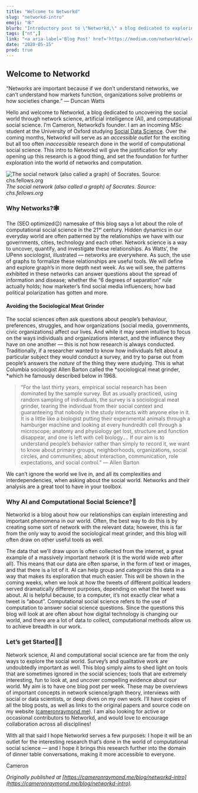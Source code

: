 ```yaml
---
title: "Welcome to Networkd"
slug: "networkd-intro"
emoji: "🕸"
blurb: "Introductory post to \"Networkd,\" a blog dedicated to exploring the social world through network science, artificial intelligence (AI), and computational social science."
tags: ["nt",]
link: "<a aria-label='Blog Post' href='https://medium.com/networkd/welcome-to-networkd-c3ba116c74cf'>Blog Post</a>"
date: "2020-05-15"
prod: true
---
```


## Welcome to Networkd

“Networks are important because if we don’t understand networks, we can’t understand how markets function, organizations solve problems or how societies change.” — Duncan Watts

Hello and welcome to Networkd, a blog dedicated to uncovering the social world through network science, artificial intelligence (AI), and computational social science. I’m Cameron, Networkd’s founder. I am an incoming MSc student at the University of Oxford studying [Social Data Science](https://www.oii.ox.ac.uk/study/msc-in-social-data-science/). Over the coming months, Networkd will serve as an *accessible* *outlet* for the exciting but all too often *inaccessible* research done in the world of computational social science. This intro to Networkd will give the justification for why opening up this research is a good thing, and set the foundation for further exploration into the world of networks and computation.

![The social network (also called a graph) of Socrates. Source: chs.fellows.org](https://cdn-images-1.medium.com/max/2000/1*3n81icHJIwE9k_FddAF8Rg.gif)*The social network (also called a graph) of Socrates. Source: chs.fellows.org*

### **Why Networks?**🕸

The (SEO optimized😉) namesake of this blog says a lot about the role of computational social science in the 21ˢᵗ century. Hidden dynamics in our everyday world are often patterned by the relationships we have with our governments, cities, technology and each other. Network science is a way to uncover, quantify, and investigate these relationships. As Watts’, the UPenn sociologist, illustrated — networks are everywhere. As such, the use of graphs to formalize these relationships are useful tools. We will define and explore graph’s in more depth next week. As we will see, the patterns exhibited in these networks can answer questions about the spread of information and disease; whether the “6 degrees of separation” rule actually holds; how marketer’s find social media influencers; how bad political polarization has gotten and more.

#### Avoiding the Sociological Meat Grinder

The social sciences often ask questions about people’s behaviour, preferences, struggles, and how organizations (social media, governments, civic organizations) affect our lives. And while it may seem intuitive to focus on the ways individuals and organizations interact, and the influence they have on one another — this is not how research is always conducted. Traditionally, if a researcher wanted to know how individuals felt about a particular subject they would conduct a survey, and try to parse out from people’s answers the *nature* of the thing they were studying. This is what Columbia sociologist Allen Barton called the *sociological meat grinder, *which he famously described below in 1968.
> “For the last thirty years, empirical social research has been dominated by the sample survey. But as usually practiced, using random sampling of individuals, the survey is a sociological meat grinder, tearing the individual from their social context and guaranteeing that nobody in the study interacts with anyone else in it. It is a little like a biologist putting their experimental animals through a hamburger machine and looking at every hundredth cell through a microscope; anatomy and physiology get lost, structure and function disappear, and one is left with cell biology…. If our aim is to understand people’s behavior rather than simply to record it, we want to know about primary groups, neighborhoods, organizations, social circles, and communities; about interaction, communication, role expectations, and social control.” — Allen Barton

We can’t ignore the world we live in, and all its complexities and interdependencies, when asking about the social world. Networks and their analysis are a great tool to have in your toolbox.

### **Why AI and Computational Social Science?**🧠

Networkd is a blog about how our relationships can explain interesting and important phenomena in our world. Often, the best way to do this is by creating some sort of network with the relevant data; however, this is far from the only way to avoid the sociological meat grinder, and this blog will often draw on other useful tools as well.

The data that we’ll draw upon is often collected from the internet, a great example of a massively important network (it is the world wide *web* after all). This means that our data are often sparse, in the form of text or images, and that there is a lot of it. AI can help group and categorize this data in a way that makes its exploration that much easier. This will be shown in the coming weeks, when we look at how the tweets of different political leaders served dramatically different purposes, depending on what the tweet was about. AI is helpful because, to a computer, it’s not exactly clear what a tweet is “about”. Computational social science refers to the use of computation to answer social science questions. Since the questions this blog will look at are often about how digital technology is changing our world, and there are a lot of data to collect, computational methods allow us to achieve breadth in our work.

### Let’s get Started🕺💃

Network science, AI and computational social science are far from the only ways to explore the social world. Survey’s and qualitative work are undoubtedly important as well. This blog simply aims to shed light on tools that are sometimes ignored in the social sciences; tools that are extremely interesting, fun to look at, and uncover compelling evidence about our world. My aim is to have one blog post per week. These may be overviews of important concepts in network science/graph theory, interviews with social or data scientists, or deep dives on my own work. I’ll have copies of all the blog posts, as well as links to the original papers and source code on my website ([cameronraymond.me](https://cameronraymond.me/?utm_source=medium.com&utm_medium=referral)). I am also looking for active or occasional contributors to Networkd, and would love to encourage collaboration across all disciplines!

With all that said I hope Networkd serves a few purposes: I hope it will be an outlet for the interesting research that’s done in the world of computational social science — and I hope it brings this research further into the domain of dinner table conversations, making it more accessible to everyone.

Cameron

*Originally published at [https://cameronraymond.me/blog/networkd-intro](https://cameronraymond.me/blog/networkd-intro).*
